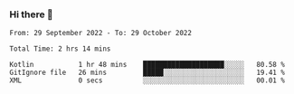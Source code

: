 ### Hi there 👋

<!--START_SECTION:waka-->

```text
From: 29 September 2022 - To: 29 October 2022

Total Time: 2 hrs 14 mins

Kotlin           1 hr 48 mins    ████████████████████░░░░░   80.58 %
GitIgnore file   26 mins         █████░░░░░░░░░░░░░░░░░░░░   19.41 %
XML              0 secs          ░░░░░░░░░░░░░░░░░░░░░░░░░   00.01 %
```

<!--END_SECTION:waka-->

<!--
**jaimesalcedo1/jaimesalcedo1** is a ✨ _special_ ✨ repository because its `README.md` (this file) appears on your GitHub profile.

Here are some ideas to get you started:

- 🔭 I’m currently working on ...
- 🌱 I’m currently learning ...
- 👯 I’m looking to collaborate on ...
- 🤔 I’m looking for help with ...
- 💬 Ask me about ...
- 📫 How to reach me: ...
- 😄 Pronouns: ...
- ⚡ Fun fact: ...
-->
